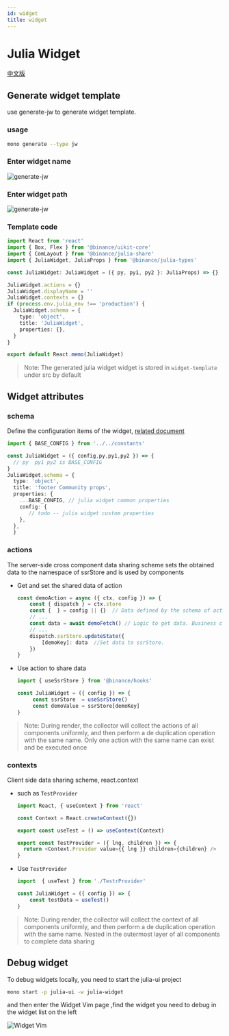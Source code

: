 ```yaml
---
id: widget
title: widget
---
```


# Julia Widget

[中文版](widget-zh)

## Generate  widget template

use generate-jw  to generate  widget template.

### usage

``` bash
mono generate --type jw
```

### Enter widget name

![generate-jw](https://static.devfdg.net/image/julia/docs/mini-program/julia-two.jpg)

### Enter widget path

![generate-jw](https://static.devfdg.net/image/julia/docs/mini-program/julia-one.jpg)


### Template code

```typescript jsx
import React from 'react'
import { Box, Flex } from '@binance/uikit-core'
import { ComLayout } from '@binance/julia-share'
import { JuliaWidget, JuliaProps } from '@binance/julia-types'

const JuliaWidget: JuliaWidget = ({ py, py1, py2 }: JuliaProps) => {}

JuliaWidget.actions = {}
JuliaWidget.displayName = ''
JuliaWidget.contexts = {}
if (process.env.julia_env !== 'production') {
  JuliaWidget.schema = {
    type: 'object',
    title: 'JuliaWidget',
    properties: {},
  }
}

export default React.memo(JuliaWidget)
```

> Note: The generated julia widget widget is stored in `widget-template` under src by default

## Widget attributes

### schema
Define the configuration items of the widget, [related document](https://rjsf-team.github.io/react-jsonschema-form/) 

``` typescript
import { BASE_CONFIG } from '../../constants'

const JuliaWidget = ({ config,py,py1,py2 }) => {
  // py  py1 py2 is BASE_CONFIG
}
JuliaWidget.schema = {
  type: 'object',
  title: 'footer Community props',
  properties: {
    ...BASE_CONFIG, // julia widget common properties
    config: {
       // todo -- julia widget custom properties
    },
  },
  }
```

###  actions
The server-side cross component data sharing scheme sets the obtained data to the namespace of ssrStore and is used by components

* Get and set the shared data of action
    ``` typescript
    const demoAction = async ({ ctx, config }) => {
        const { dispatch } = ctx.store 
        const {  } = config || {}  // Data defined by the schema of action
        // ...
        const data = await demoFetch() // Logic to get data. Business customization, here is just a simple demonstration
        // ...
        dispatch.ssrStore.updateState({ 
            [demoKey]: data  //Set data to ssrStore.
        })
    }
    ```
* Use action to share data 
    ``` typescript
    import { useSsrStore } from '@binance/hooks'
    
    const JuliaWidget = ({ config }) => {
         const ssrStore  = useSsrStore()
         const demoValue = ssrStore[demoKey]
    }
    ```

> Note: During render, the collector will collect the actions of all components uniformly, and then perform a de duplication operation with the same name. Only one action with the same name can exist and be executed once

###  contexts
Client side data sharing scheme, react.context

* such as  `TestProvider`
    ``` typescript jsx
    import React, { useContext } from 'react'
    
    const Context = React.createContext({})
    
    export const useTest = () => useContext(Context)
    
    export const TestProvider = ({ lng, children }) => {
      return <Context.Provider value={{ lng }} children={children} />
    }
    ```
* Use `TestProvider`
    ``` typescript
    import  { useTest } from './TestrProvider'
    
    const JuliaWidget = ({ config }) => {
        const testData = useTest()
    }
    ```
    
> Note: During render, the collector will collect the context of all components uniformly, and then perform a de duplication operation with the same name. Nested in the outermost layer of all components to complete data sharing

##  Debug widget
To debug widgets locally, you need to start the julia-ui project
``` bash
mono start -p julia-ui -w julia-widget
```
and then enter the Widget Vim page ,find the widget you need to debug in the widget list on the left

![Widget Vim](https://static.devfdg.net/image/julia/julia-doc/widget-vim.png)
